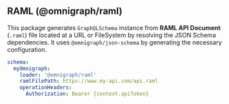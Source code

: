 ## RAML (@omnigraph/raml)

This package generates `GraphQLSchema` instance from **RAML API Document** (`.raml`) file located at
a URL or FileSystem by resolving the JSON Schema dependencies. It uses `@omnigraph/json-schema` by
generating the necessary configuration.

```yaml filename=".graphqlrc.yml"
schema:
  myOmnigraph:
    loader: '@omnigraph/raml'
    ramlFilePath: https://www.my-api.com/api.raml
    operationHeaders:
      Authorization: Bearer {context.apiToken}
```
